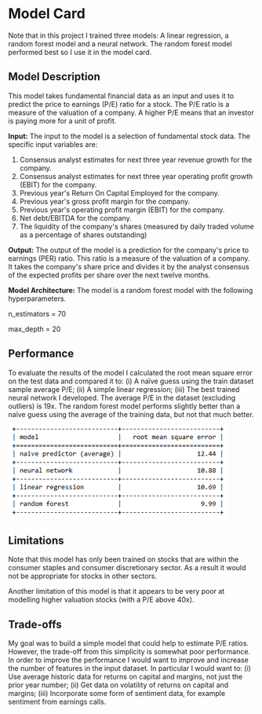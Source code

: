 # Model Card

Note that in this project I trained three models: A linear regression, a random forest model and a neural network. The random forest model performed best so I use it in the model card.

## Model Description
This model takes fundamental financial data as an input and uses it to predict the price to earnings (P/E) ratio for a stock. The P/E ratio is a measure of the valuation of a company. A higher P/E means that an investor is paying more for a unit of profit.

**Input:**
The input to the model is a selection of fundamental stock data. The specific input variables are:
1. Consensus analyst estimates for next three year revenue growth for the company.
2. Consensus analyst estimates for next three year operating profit growth (EBIT) for the company.
3. Previous year's Return On Capital Employed for the company.
4. Previous year's gross profit margin for the company.
5. Previous year's operating profit margin (EBIT) for the company.
6. Net debt/EBITDA for the company.
7. The liquidity of the company's shares (measured by daily traded volume as a percentage of shares outstanding)

**Output:**
The output of the model is a prediction for the company's price to earnings (PER) ratio. This ratio is a measure of the valuation of a company. It takes the company's share price and divides it by the analyst consensus of the expected profits per share over the next twelve months.

**Model Architecture:**
The model is a random forest model with the following hyperparameters.

n_estimators = 70

max_depth = 20

## Performance

To evaluate the results of the model I calculated the root mean square error on the test data and compared it to: (i) A naïve guess using the train dataset sample average P/E; (ii) A simple linear regression; (iii) The best trained neural network I developed. The average P/E in the dataset (excluding outliers) is 19x. The random forest model performs slightly better than a naïve guess using the average of the training data, but not that much better.

![rmse table](rmse_table.png)

## Limitations

Note that this model has only been trained on stocks that are within the consumer staples and consumer discretionary sector. As a result it would not be appropriate for stocks in other sectors.

Another limitation of this model is that it appears to be very poor at modelling higher valuation stocks (with a P/E above 40x).

## Trade-offs

My goal was to build a simple model that could help to estimate P/E ratios. However, the trade-off from this simplicity is somewhat poor performance. In order to improve the performance I would want to improve and increase the number of features in the input dataset. In particular I would want to: (i) Use average historic data for returns on capital and margins, not just the prior year number; (ii) Get data on volatility of returns on capital and margins; (iii) Incorporate some form of sentiment data, for example sentiment from earnings calls.
